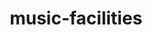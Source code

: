 ---
schema: default
title: music-facilities
organization: Culture
notes: locations of gla listed music facilities
resources:
  - name: music-facilities list
    url: >-
      https://maps.london.gov.uk/gla/rest/services/apps/music_facilities_service_verified/MapServer/0/query?where=verified+%3D+1+AND+X+IS+NOT+NULL+AND+Y+IS+NOT+NULL&geometryType=esriGeometryEnvelope&spatialRel=esriSpatialRelIntersects&returnGeometry=true&geometryPrecision=2&outSR=EPSG%3A4326&f=geojson
    format: geojson
  - name: music-facilities list
    url: >-
      https://maps.london.gov.uk/geoserver/gis/ows?service=WFS&version=1.0.0&request=GetFeature&typeName=gis:culture_music&maxFeatures=5000&outputFormat=csv&srsName=EPSG:4326&CQL_FILTER=verified=1
    format: csv
license: 'https://www.nationalarchives.gov.uk/doc/open-government-licence/version/3/'
category:
  - Culture
maintainer: ''
maintainer_email: ''
---